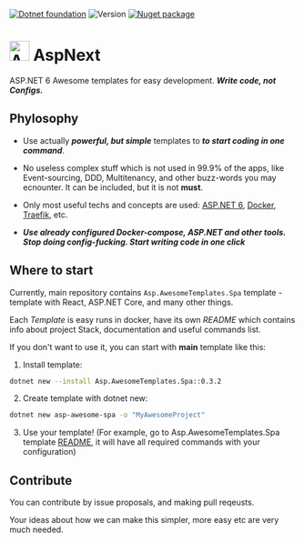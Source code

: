 [![Dotnet foundation](https://img.shields.io/badge/-.NET%20Template-blueviolet)](https://dotnetfoundation.org/)
![Version](https://img.shields.io/badge/version-0.3.2-blue)
[![Nuget package](https://img.shields.io/badge/Nuget%20-Package-red)](https://www.nuget.org/packages/Asp.AwesomeTemplates.Main/)

# <img width="35" alt="Asset 1@2x" src="https://github.com/MadL1me/aspnet-awesome-templates/assets/46647517/e81a904e-6b5a-4d25-8ed4-5630d495b045">   AspNext

ASP.NET 6 Awesome templates for easy development. **_Write code, not Configs._**

## Phylosophy

- Use actually _**powerful, but simple**_ templates to _**to start coding in one command**_.

- No useless complex stuff which is not used in 99.9% of the apps, like Event-sourcing, DDD, Multitenancy, and other buzz-words you may ecnounter. It can be included, but it is not **must**.

- Only most useful techs and concepts are used: [ASP.NET 6](https://docs.microsoft.com/en-us/aspnet/core/?view=aspnetcore-6.0), [Docker](https://www.docker.com/), [Traefik](https://doc.traefik.io/traefik/), etc.

- **_Use already configured Docker-compose, ASP.NET and other tools. Stop doing config-fucking. Start writing code in one click_**

## Where to start

Currently, main repository contains `Asp.AwesomeTemplates.Spa` template - template with React, ASP.NET Core, and many other things.

Each _Template_ is easy runs in docker, have its own _README_ which contains info about project Stack, documentation and useful commands list.

If you don't want to use it, you can start with __main__ template like this:

1. Install template:

```sh
dotnet new --install Asp.AwesomeTemplates.Spa::0.3.2
```

2. Create template with dotnet new:

```sh
dotnet new asp-awesome-spa -o "MyAwesomeProject"
```

3. Use your template! (For example, go to Asp.AwesomeTemplates.Spa template [README](https://github.com/MadL1me/aspnet-awesome-templates/blob/master/Asp.AwesomeTemplates.Spa/Template/README.md), it will have all required commands with your configuration)

## Contribute

You can contribute by issue proposals, and making pull reqeusts.

Your ideas about how we can make this simpler, more easy etc are very much needed.
